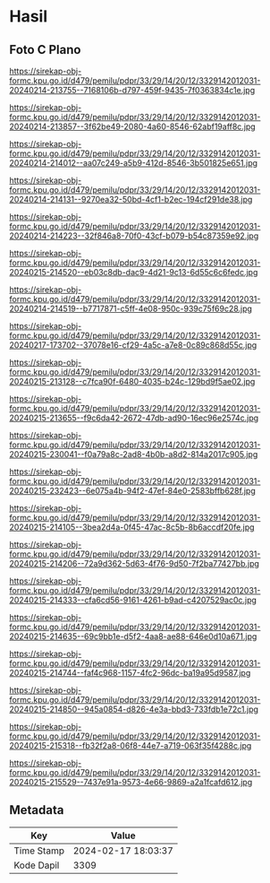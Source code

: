 # Hasil

## Foto C Plano

https://sirekap-obj-formc.kpu.go.id/d479/pemilu/pdpr/33/29/14/20/12/3329142012031-20240214-213755--7168106b-d797-459f-9435-7f0363834c1e.jpg

https://sirekap-obj-formc.kpu.go.id/d479/pemilu/pdpr/33/29/14/20/12/3329142012031-20240214-213857--3f62be49-2080-4a60-8546-62abf19aff8c.jpg

https://sirekap-obj-formc.kpu.go.id/d479/pemilu/pdpr/33/29/14/20/12/3329142012031-20240214-214012--aa07c249-a5b9-412d-8546-3b501825e651.jpg

https://sirekap-obj-formc.kpu.go.id/d479/pemilu/pdpr/33/29/14/20/12/3329142012031-20240214-214131--9270ea32-50bd-4cf1-b2ec-194cf291de38.jpg

https://sirekap-obj-formc.kpu.go.id/d479/pemilu/pdpr/33/29/14/20/12/3329142012031-20240214-214223--32f846a8-70f0-43cf-b079-b54c87359e92.jpg

https://sirekap-obj-formc.kpu.go.id/d479/pemilu/pdpr/33/29/14/20/12/3329142012031-20240215-214520--eb03c8db-dac9-4d21-9c13-6d55c6c6fedc.jpg

https://sirekap-obj-formc.kpu.go.id/d479/pemilu/pdpr/33/29/14/20/12/3329142012031-20240214-214519--b7717871-c5ff-4e08-950c-939c75f69c28.jpg

https://sirekap-obj-formc.kpu.go.id/d479/pemilu/pdpr/33/29/14/20/12/3329142012031-20240217-173702--37078e16-cf29-4a5c-a7e8-0c89c868d55c.jpg

https://sirekap-obj-formc.kpu.go.id/d479/pemilu/pdpr/33/29/14/20/12/3329142012031-20240215-213128--c7fca90f-6480-4035-b24c-129bd9f5ae02.jpg

https://sirekap-obj-formc.kpu.go.id/d479/pemilu/pdpr/33/29/14/20/12/3329142012031-20240215-213655--f9c6da42-2672-47db-ad90-16ec96e2574c.jpg

https://sirekap-obj-formc.kpu.go.id/d479/pemilu/pdpr/33/29/14/20/12/3329142012031-20240215-230041--f0a79a8c-2ad8-4b0b-a8d2-814a2017c905.jpg

https://sirekap-obj-formc.kpu.go.id/d479/pemilu/pdpr/33/29/14/20/12/3329142012031-20240215-232423--6e075a4b-94f2-47ef-84e0-2583bffb628f.jpg

https://sirekap-obj-formc.kpu.go.id/d479/pemilu/pdpr/33/29/14/20/12/3329142012031-20240215-214105--3bea2d4a-0f45-47ac-8c5b-8b6accdf20fe.jpg

https://sirekap-obj-formc.kpu.go.id/d479/pemilu/pdpr/33/29/14/20/12/3329142012031-20240215-214206--72a9d362-5d63-4f76-9d50-7f2ba77427bb.jpg

https://sirekap-obj-formc.kpu.go.id/d479/pemilu/pdpr/33/29/14/20/12/3329142012031-20240215-214333--cfa6cd56-9161-4261-b9ad-c4207529ac0c.jpg

https://sirekap-obj-formc.kpu.go.id/d479/pemilu/pdpr/33/29/14/20/12/3329142012031-20240215-214635--69c9bb1e-d5f2-4aa8-ae88-646e0d10a671.jpg

https://sirekap-obj-formc.kpu.go.id/d479/pemilu/pdpr/33/29/14/20/12/3329142012031-20240215-214744--faf4c968-1157-4fc2-96dc-ba19a95d9587.jpg

https://sirekap-obj-formc.kpu.go.id/d479/pemilu/pdpr/33/29/14/20/12/3329142012031-20240215-214850--945a0854-d826-4e3a-bbd3-733fdb1e72c1.jpg

https://sirekap-obj-formc.kpu.go.id/d479/pemilu/pdpr/33/29/14/20/12/3329142012031-20240215-215318--fb32f2a8-06f8-44e7-a719-063f35f4288c.jpg

https://sirekap-obj-formc.kpu.go.id/d479/pemilu/pdpr/33/29/14/20/12/3329142012031-20240215-215529--7437e91a-9573-4e66-9869-a2a1fcafd612.jpg


## Metadata

| Key        | Value               |
| ---------- | ------------------- |
| Time Stamp | 2024-02-17 18:03:37 |
| Kode Dapil | 3309                |



